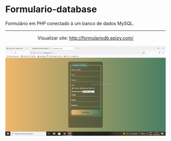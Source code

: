 <h1>Formulario-database</h1>

Formulário em PHP conectado à um banco de dados MySQL.
<hr>
<div align="center">

Visualizar site: http://formulariodb.epizy.com/
<br><br>
<img src="prints/print-formulario.PNG" width="700">
</div>





